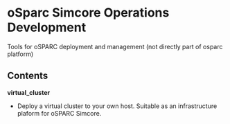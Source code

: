 # oSparc Simcore Operations Development

Tools for oSPARC deployment and management (not directly part of osparc platform)

## Contents ##

**virtual_cluster**
- Deploy a virtual cluster to your own host.  Suitable as an infrastructure plaform for oSPARC Simcore.
